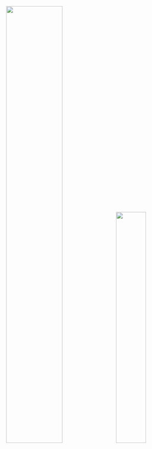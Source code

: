 <div class='container'>
<img style="height: auto; width: 55%;" class="img" src="https://github-readme-stats.vercel.app/api?username=PranavVyas20&count_private=true&show_icons=true" />
&nbsp;
&nbsp;
<img style="height: auto; width: 40%;" class="img" src="https://github-readme-stats.vercel.app/api/top-langs/?username=PranavVyas20&langs_count=8" /></div>
</div>

